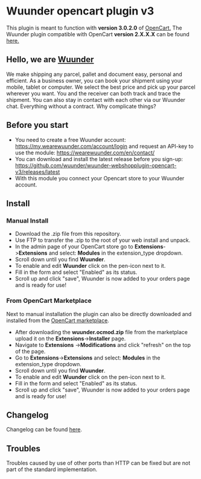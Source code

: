 # Wuunder opencart plugin v3

This plugin is meant to function with __version 3.0.2.0__ of [OpenCart.](https://www.opencart.com/index.php?route=common/home)
The Wuunder plugin compatible with OpenCart __version 2.X.X.X__ can be found [here.](https://github.com/wuunder/wuunder-webshopplugin-opencart)

## Hello, we are [Wuunder](https://wearewuunder.com/) ##
We make shipping any parcel, pallet and document easy, personal and efficient. As a business owner, you can book your shipment using your mobile, tablet or computer. We select the best price and pick up your parcel wherever you want. You and the receiver can both track and trace the shipment. You can also stay in contact with each other via our Wuunder chat. Everything without a contract. Why complicate things?

## Before you start ##
* You need to create a free Wuunder account: https://my.wearewuunder.com/account/login and request an API-key to use the module: https://wearewuunder.com/en/contact/ 
* You can download and install the latest release before you sign-up: https://github.com/wuunder/wuunder-webshopplugin-opencart-v3/releases/latest
* With this module you connect your Opencart store to your Wuunder account.

## Install ##
### Manual Install ###
* Download the .zip file from this repository.
* Use FTP to transfer the .zip to the root of your web install and unpack.
* In the admin page of your OpenCart store go to __Extensions__->__Extensions__ and select: __Modules__ in the extension_type dropdown.
* Scroll down until you find __Wuunder__.
* To enable and edit __Wuunder__ click on the pen-icon next to it.
* Fill in the form and select "Enabled" as its status.
* Scroll up and click "save", Wuunder is now added to your orders page and is ready for use!

### From OpenCart Marketplace ###
Next to manual installation the plugin can also be directly downloaded and installed from the [OpenCart marketplace](https://www.opencart.com/index.php?route=marketplace/extension/info&extension_id=33508&filter_search=wuunder).
* After downloading the __wuunder.ocmod.zip__ file from the marketplace upload it on the __Extensions__->__Installer__ page.
* Navigate to __Extensions__ ->__Modifications__ and click "refresh" on the top of the page.
* Go to __Extensions__->__Extensions__ and select: __Modules__ in the extension_type dropdown.
* Scroll down until you find __Wuunder__.
* To enable and edit __Wuunder__ click on the pen-icon next to it.
* Fill in the form and select "Enabled" as its status.
* Scroll up and click "save", Wuunder is now added to your orders page and is ready for use!

## Changelog ##
Changelog can be found [here](CHANGELOG.md).


## Troubles ##
Troubles caused by use of other ports than HTTP can be fixed but are not part of the standard implementation.
